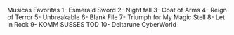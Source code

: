 Musicas Favoritas 
1- Esmerald Sword
2- Night fall
3- Coat of Arms
4- Reign of Terror
5- Unbreakable
6- Blank File
7- Triumph for  My Magic Stell
8- Let in Rock
9- KOMM SUSSES TOD 
10- Deltarune CyberWorld